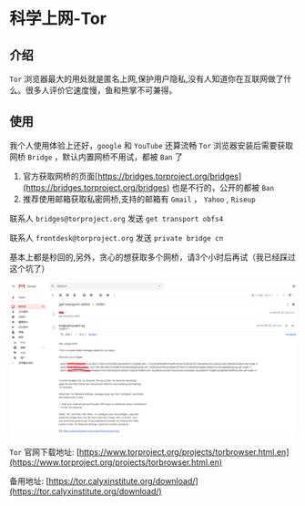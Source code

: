 # 科学上网-Tor

## 介绍
`Tor` 浏览器最大的用处就是匿名上网,保护用户隐私,没有人知道你在互联网做了什么。很多人评价它速度慢，鱼和熊掌不可兼得。

## 使用
我个人使用体验上还好，`google` 和 `YouTube` 还算流畅
`Tor` 浏览器安装后需要获取网桥 `Bridge` ，默认内置网桥不用试，都被 `Ban` 了

1. 官方获取网桥的页面[https://bridges.torproject.org/bridges](https://bridges.torproject.org/bridges) 也是不行的，公开的都被 `Ban`
1. 推荐使用邮箱获取私密网桥,支持的邮箱有 `Gmail` ， `Yahoo` , `Riseup` 

联系人 `bridges@torproject.org` 发送 `get transport obfs4` 

联系人 `frontdesk@torproject.org` 发送 `private bridge cn` 

基本上都是秒回的,另外，贪心的想获取多个网桥，请3个小时后再试（我已经踩过这个坑了）

![科学上网](/Images/Linux/科学上网-让你连接互联网/internet_06.png "科学上网")

`Tor` 官网下载地址: [https://www.torproject.org/projects/torbrowser.html.en](https://www.torproject.org/projects/torbrowser.html.en)

备用地址: [https://tor.calyxinstitute.org/download/](https://tor.calyxinstitute.org/download/)

